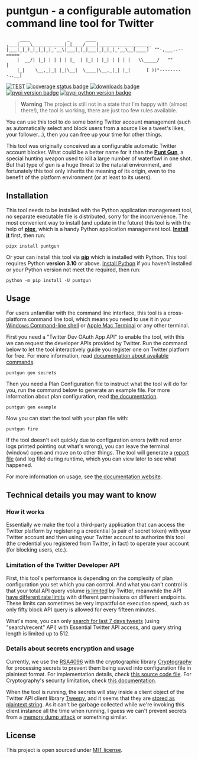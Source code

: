 # puntgun - a configurable automation command line tool for Twitter

```text
     ____              _      ____
,___|____\____________|_|____/____|____________________
|___|_|_)_|_|_|_|_'__\|___|_|_|___|_|_|_|_'__\__[____]  ""-,___..--=====
    |  __/| |_| | | | | |_  | |_| | |_| | | | |   \\_____/   ""        |
    |_|    \__,_|_| |_|\__|  \____|\__,_|_| |_|      [ ))"---------..__|
```

[![TEST](https://github.com/boholder/puntgun/actions/workflows/test.yml/badge.svg)](https://github.com/boholder/puntgun/actions/workflows/test.yml)
[![coverage status badge](https://coveralls.io/repos/github/boholder/puntgun/badge.svg?branch=main)](https://coveralls.io/github/boholder/puntgun?branch=main)
[![downloads badge](https://img.shields.io/pypi/dm/puntgun)](https://pypi.org/project/puntgun/)
[![pypi version badge](https://img.shields.io/pypi/v/puntgun)](https://pypi.org/project/puntgun/)
[![pypi python version badge](https://img.shields.io/pypi/pyversions/puntgun)](https://pypi.org/project/puntgun/)

> **Warning**
> The project is still not in a state that I'm happy with (almost there!),
> the tool is working, there are just too few rules available.

You can use this tool to do some boring Twitter account management
(such as automatically select and block users from a source like a tweet's likes, your follower...),
then you can free up your time for other things.

This tool was originally conceived as a configurable automatic Twitter account blocker.
What could be a better name for it than the [**Punt Gun**](https://en.wikipedia.org/wiki/Punt_gun),
a special hunting weapon used to kill a large number of waterfowl in one shot.
But that type of gun is a huge threat to the natural environment,
and fortunately this tool only inherits the meaning of its origin,
even to the benefit of the platform environment (or at least to its users).

## Installation

This tool needs to be installed with the Python application management tool, no separate executable file is distributed, sorry for the inconvenience.
The most convenient way to install (and update in the future) this tool is with the help of [**pipx**](https://github.com/pypa/pipx),
which is a handy Python application management tool. [**Install it**](https://pypa.github.io/pipx/#install-pipx) first, then run:

```shell
pipx install puntgun
```

Or your can install this tool via [**pip**](https://pip.pypa.io/en/stable/user_guide/#installing-packages) which is installed with Python.
This tool requires Python **version 3.10** or above.
[Install Python](https://www.python.org/downloads/) if you haven't installed or your Python version not meet the required, then run:

```shell
python -m pip install -U puntgun
```

## Usage

For users unfamiliar with the command line interface, this tool is a cross-platform command line tool,
which means you need to use it in your [Windows Command-line shell](https://docs.microsoft.com/en-us/windows-server/administration/windows-commands/windows-commands#command-line-shells)
or [Apple Mac Terminal](https://support.apple.com/guide/terminal/execute-commands-and-run-tools-apdb66b5242-0d18-49fc-9c47-a2498b7c91d5/mac)
or any other terminal.

First you need a "Twitter Dev OAuth App API" to enable the tool, with this we can request the developer APIs provided by Twitter.
Run the command below to let the tool interactively guide you register one on Twitter platform for free.
For more information, read [documentation about available commands](https://boholder.github.io/puntgun/dev//usage/commands).

```shell
puntgun gen secrets
```

Then you need a Plan Configuration file to instruct what the tool will do for you, run the command below to generate an example file.
For more information about plan configuration, read [the documentation](https://boholder.github.io/puntgun/dev//configuration/plan-configuration).

```shell
puntgun gen example
```

Now you can start the tool with your plan file with:

```shell
puntgun fire
```

If the tool doesn't exit quickly due to configuration errors (with red error logs printed pointing out what's wrong),
you can leave the terminal (window) open and move on to other things.
The tool will generate a [report file](https://boholder.github.io/puntgun/dev//usage/report-file) (and log file) during runtime,
which you can view later to see what happened.

For more information on usage, see [the documentation website](https://boholder.github.io/puntgun/dev/).

## Technical details you may want to know

### How it works

Essentially we make the tool a third-party application
that can access the Twitter platform by registering a credential (a pair of secret token)
with your Twitter account and then using your Twitter account to authorize this tool
(the credential you registered from Twitter, in fact) to operate your account
(for blocking users, etc.).

### Limitation of the Twitter Developer API

First, this tool's performance is depending on the complexity of plan configuration you set which you can control.
And what you can't control is that your total API query volume [is limited](https://developer.twitter.com/en/docs/twitter-api/getting-started/about-twitter-api) by Twitter,
meanwhile the API [have different rate limits](https://developer.twitter.com/en/docs/twitter-api/rate-limits) with different permissions on different endpoints.
These limits can sometimes be very impactful on execution speed, such as only fifty block API query is allowed for every fifteen minutes.

What's more, you can only [search for last 7 days tweets](https://developer.twitter.com/en/docs/twitter-api/tweets/search/introduction)
(using "search/recent" API) with Essential Twitter API access, and query string length is limited up to 512.

### Details about secrets encryption and usage

Currently, we use the [RSA4096](https://en.wikipedia.org/wiki/RSA_(cryptosystem)) with
the cryptographic library [Cryptography](https://github.com/pyca/cryptography/)
for processing secrets to prevent them being saved into configuration file in plaintext format.
For implementation details, check [this source code file](https://github.com/boholder/puntgun/tree/main/puntgun/conf/encrypto.py).
For Cryptography's security limitation, check [this documentation](https://cryptography.io/en/latest/limitations/).

When the tool is running, the secrets will stay inside a client object of the Twitter API client library [Tweepy](https://docs.tweepy.org),
and it seems that they are [stored as plaintext string](https://github.com/tweepy/tweepy/blob/master/tweepy/client.py#L48).
As it can't be garbage collected while we're invoking this client instance all the time when running,
I guess we can't prevent secrets from a [memory dump attack](https://en.wikipedia.org/wiki/Cold_boot_attack) or something similar.

## License

This project is open sourced under [MIT license](https://github.com/boholder/puntgun/blob/main/LICENSE).
